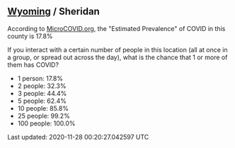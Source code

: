 
## [Wyoming](/united-states/wyoming) / Sheridan

According to [MicroCOVID.org](http://microcovid.org),
the "Estimated Prevalence" of COVID in this county is 17.8%

If you interact with a certain number of people in this location
(all at once in a group, or spread out across the day), what is the chance that
1 or more of them has COVID?

- 1 person: 17.8%
- 2 people: 32.3%
- 3 people: 44.4%
- 5 people: 62.4%
- 10 people: 85.8%
- 25 people: 99.2%
- 100 people: 100.0%

Last updated: 2020-11-28 00:20:27.042597 UTC
